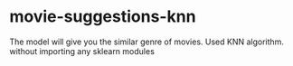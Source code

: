 # movie-suggestions-knn
The model will give you the similar genre of movies. Used KNN algorithm. without importing any sklearn modules
